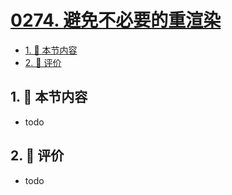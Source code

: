 # [0274. 避免不必要的重渲染](https://github.com/tnotesjs/TNotes.react/tree/main/notes/0274.%20%E9%81%BF%E5%85%8D%E4%B8%8D%E5%BF%85%E8%A6%81%E7%9A%84%E9%87%8D%E6%B8%B2%E6%9F%93)

<!-- region:toc -->

- [1. 🎯 本节内容](#1--本节内容)
- [2. 🫧 评价](#2--评价)

<!-- endregion:toc -->

## 1. 🎯 本节内容

- todo

## 2. 🫧 评价

- todo
